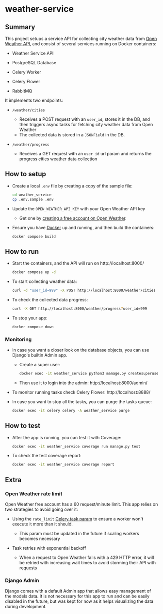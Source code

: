 # weather-service

## Summary

This project setups a service API for collecting city weather data from [Open Weather API](https://openweathermap.org/current#cityid), and consist of several services running on Docker containers:

* Weather Service API

* PostgreSQL Database

* Celery Worker

* Celery Flower

* RabbitMQ


It implements two endpoints:

* `/weather/cities` 

    * Receives a POST request with an `user_id`, stores it in the DB, and then triggers async tasks for fetching city weather data from Open Weather
    * The collected data is stored in a `JSONField` in the DB.

* `/weather/progress`

    * Receives a GET request with an `user_id` url param and returns the progress cities weather data collection


## How to setup

* Create a local `.env` file by creating a copy of the sample file:

    ```bash
    cd weather_service
    cp .env.sample .env
    ```

* Update the `OPEN_WEATHER_API_KEY` with your Open Weather API key
    
    * Get one by [creating a free account on Open Weather](https://home.openweathermap.org/users/sign_up).


* Ensure you have [Docker](https://docs.docker.com/engine/) up and running, and then build the containers: 

    ```bash
    docker compose build
    ```


## How to run

* Start the containers, and the API will run on http://localhost:8000/

    ```bash
    docker compose up -d
    ```
    

* To start collecting weather data:

    ```bash
    curl -d "user_id=999" -X POST http://localhost:8000/weather/cities
    ```

* To check the collected data progress:

    ```bash
    curl -X GET http://localhost:8000/weather/progress?user_id=999
    ```

* To stop your app:

    ```bash
    docker compose down
    ```

### Monitoring

* In case you want a closer look on the database objects, you can use Django's builtin Admin app.

    * Create a super user:

        ```bash
        docker exec -it weather_service python3 manage.py createsuperuser
        ```
        
    * Then use it to login into the admin: http://localhost:8000/admin/


* To monitor running tasks check Celery Flower: http://localhost:8888/

* In case you want to stop all the tasks, you can purge the tasks queue:

    ```bash
    docker exec -it celery celery -A weather_service purge
    ```


## How to test

* After the app is running, you can test it with Coverage: 

    ```bash
    docker exec -it weather_service coverage run manage.py test
    ```

* To check the test coverage report: 

    ```bash
    docker exec -it weather_service coverage report
    ```


## Extra
### Open Weather rate limit

Open Weather free account has a 60 request/minute limit. This app relies on two strategies to avoid going over it:

* Using the `rate_limit` [Celery task param](https://docs.celeryq.dev/en/stable/userguide/tasks.html#Task.rate_limit) to ensure a worker won't execute it more than it should.

    * This param must be updated in the future if scaling workers becomes necessary

* Task retries with exponential backoff

    * When a request to Open Weather fails with a 429 HTTP error, it will be retried with increasing wait times to avoid storming their API with requests

### Django Admin

Django comes with a default Admin app that allows easy management of the models data. It is not necessary for this app to run and can be easily disabled in the future, but was kept for now as it helps visualizing the data during development.
